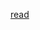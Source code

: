 [read](https://viewer.diagrams.net/?tags=%7B%7D&lightbox=1&highlight=0000ff&edit=_blank&layers=1&nav=1&dark=auto#R%3Cmxfile%3E%3Cdiagram%20name%3D%22Page-1%22%20id%3D%22-zLMwnub276V0O7E1-5E%22%3E5V1Zb9s6Fv41BnIfEmi3%2Feg4yy3QoEF773Q6LwNaom3eSKJCUYnTXz8kRcmWSNdKbC3upEhqHe3fWXg20iN7Hm3uCUjWDziA4cgygs3IvhlZlmnZY%2FYfp7zlFM9zcsKKoEAetCV8Qz%2BhJBqSmqEAppUDKcYhRUmV6OM4hj6t0AAh%2BLV62BKH1bsmYAUVwjcfhCr1OwroOqdOXGNL%2FxOi1bq4s2nIPREoDpaEdA0C%2FLpDsm9H9pxgTPNP0WYOQw5egUt%2B3t2eveWDERjTJie8GJv76O77PxlYTgF6uP4PnZLL4jIvIMzkG8unpW8FBARncQD5VYyRff26RhR%2BS4DP974ypjPamkYh2zLZR3k5SCjc7H1Qs3x9JjcQR5CSN3aIPMEuEJMiMxnL7dctA5yJpK13wLemkggk01fltbe4sA8SmnfANHkPSuZhlJYoDOc4xEScawcunAQOo6eU4Ce4s2diLWzPOw2u7rSK69RWcTXHOlyttnB1WsYVwMnS1%2BHq%2BRO4WJ5IXt0%2Bcf371XmOn14CvPqBs0%2F3j1%2Byt8%2BXdssCu5z40NcCu5i4jmuUwCooarDeC6xpmlVkTVdF1tJZAttuC1nHOIwsDNgQIjcxoWu8wjEIb7fU66pJ3R7zGeNEIv4PpPRNjocgo1hnZjXopjgjPvyVaHj5gfwhf8kEAkNA0Ut1HNThKU99xIg9y37mWU6NJxSQFaTytBpbyuc4Qge8gRjto3RgWlcBS2NcPJ1xqcN9OuMyHYQKMEzJ27%2FZxqVxZZSEH%2FyCV%2B7EKgg3G3mLfOttd%2BsREsQwgUQSj9AqOz8wl%2BlO1e84Xtq9j8AgRKuY0UK4pKfRGc%2Bu6ozGfyyH3sqoMWlLZSwF5RnNsmiOowhywbK8kL%2F7grBPK%2F7pgZFZuMDO%2BRKHKGZHGBe3l9vj2YNeiyCDPEFudJOQMeSP41h3khG75rqryJdD8y7yZdR0euQbuJhdGiujZqgOmKmUGRQ643EsI%2FghSFPkF%2BQ7FJ7AHWhot5xhmS2Fqf%2BCccBuoyjSxTKLkUhJQCHJ%2FKjh6YllqIqi82u91tRk3IdWtC7dTkPpHtagrJqs25Ti50wzTlwkBAccV%2FbwUUJgCvoXbquBcOvC4daE21XwLAZVBc6hDaj21B0WlmpQ9fXP%2FlEynIMo6WKk1lAaKyjdZbGPmHEkCKcKXuw1aRWUwin2GSg8PLnmYCAfhDO5I0JBIIywDt2qYT6FSk9rAGtcam0epi2A1RD0EbChAJFzRNcx3IPo6sS3NXQLA74D7zxEHKyzRNesoGubfaOr1lwe81H8d0DX6RtdNdY%2BX3QVV6p3y6D6ptIynB%2B4ShDWO7iqo1qEteeOrd3QI2sP2wbVgHQNEv4RRaIpYBfeAs3PYAHDR5wiypw5tm%2BBKcWRBm7KQ%2BBrcaVZmuSdCYJPxcYSbTjg1%2FJm7KYr9mJ%2BiBjuLAC5u4eA%2FNe0Jhv2e5XEqxb8DHuqMsW1VKZ4bQW6puon%2F98xpW7ibU3OtFOmWA1qx11mTOulnb4zpqbE52BSqZDugWSVzAZ8%2Fd2VzTYmA1M2dcjvVdmGVp4wp2eqbA1q5L%2B7splmNWnUv7KpaY1ZkoQMx9HcHs3G4q%2BNi7RwgF7KciyOcYg44sVO9gA7%2BxXeDt5Br1tCR9Na1amDrulEfUA%2B4ZWNFJIXlLPoHIN4ezquQu31DbWaIikFHJ8fvpZhDUyU1fL0Lr5GgFJK0CJDwRmiXY%2Fs%2B0dbjezPvNhSk2dd7qTTYoulOjPzrw8KsF1X%2FbxJVRJNTWLf1PV5tVb2s1UHY7dpS2nyKorNj7zYPDg8LV0fe7d4qj7BPWRv6CMQsffktvQTV9lYWFXmmxm3eRPE4LC0NVayYyw1mXsezDHj9xMEmIxki9RnvOodvWmtgdPUZOY7Rk%2BN079jpr1kcFhZmgJcx1ipWd3v7A3XOEv7N3IsKK3h1fuo4ahWbo5DSFUrNnjXxauB23dFzVEjnUeCfZimxQBybggrplEzH6RbiNVgZ0Yi8BPG5wqxYiJ00866xbhB8XLQk86cpo24jhxnB5LGdXppi95m47cJ%2BB%2B7%2B%2FZk4zvgjz2sNLujOrU3gA%2BcxoNIa%2FftbFi1KdfWxFUsiTaUd9sCTPVjB9C%2Fazp1J3ZsXalIddrC66jl0k%2BxH2bptkoAIg5FvEgTAUM9vC9b82voFnWflEJ%2BYrIzCZGTdiYlHp5st4HFmhm6Wdou%2F8fpOKY79PxnpJuUJ37a8QVdTdpb62i3NgvP0XQNFzyqM4%2FPFNLlZztjXuO1C45i0tgdGpOKB9IySatxO3W4RDr3AW5Yp%2BuOnZ3MFp94g2OnGtwW4UGgq7TyZkcDxUvMDtpWZa9dmO7jqHIJ6XrwnCB4ztjGSE78G%2FEkIafwPFdS1fyhyMlyCT39yhrBeLowThVFjgcnJ2qkfptSxse86G4IWZhquJ0xbecHxHvtQzOBwQQNThigyczGWCcMU29sgxMZDdOY9CgN2nWBNEYjSRjhGsS%2BkARTcOt4t%2FW4hX%2FG1X7aqabBpbVUon45LxW3x0%2BMcLuhBGhc0b4RM40uM%2FtayNSASLobpKfJTkcBXG%2Fx1q1F1VbqSguvmrn6O82Go8Jeba25%2FlVYLZ48YLotzxHosxtxZ6basjYwHAeg2JqmBRynGdPH81Rtr8Eyc52qtqWONoUDxRMOFXi95wwXOy5T4fDM2AGml2xyn0zuL3yumbS%2FpT%2BWX7HHbsvjxj2napYnGjPTKe80nRVlDiTE%2FhNnB9RyMAJkheKcfcbOr2NIVhoLTAKO%2BUx45THMqQkIAhSv5Il72K5xzi%2FZ4X%2BhBBcGkDkycVq3fsaFT%2FIIIUDczbkL8q0F2%2FqjcRzAb5Wnj%2B%2FWmOThIvsT4RfES1n6LuFGV50DClcswiivGcA0EX0qxgUTVd3V58W7JphwVvBtSP2r973OHRZTM3PoAhZyp%2BKW3JnmF0Sie0b0IC1A%2FMT588EbfWUvxMxrPrK%2FiEWAkzz09uW7%2F1SZxksfUX6KbI3EGQccxBkID9yfUXcl9UColr8oCL8xu5J32x8YExfAf1oJO%2FAlo2KxkKphqaxWdpxtqNcItOuVTTXWoaxLnt486KalKHyfqRG3AchzxoClmdCfJUa5sMN4DaTgCzLP7jBGoSgJuZnnMpdRxFuRYrHqGQtb0hxFIMR0BVO6FRx%2BjSwaiSQOz%2Fdx2u1fn7cnCMWp5ZDyU3MNEJpwNeL%2BSD3x%2B6Xczx9we%2BJWjPNdQnYBH1OifPrzXLx9kdrih8BI6FWa%2B20hED2poXz%2BAHGFQQsUlpeUDx%2BAdL3AgASCJly%2FCKLSAEpopETzt%2Fhg2kPHPgYzySTz0oybHv4J0Ey0iSlgosKTBwVX0vI5mSSCoPpmBLDLw6IvgAP2zC%2FMjoLyfJ%2FZK4LD0mQBwd6rxu%2Bk8rNhTqfrRa6tWqaWKb1mdszU0mh9a6sxN1kxldvEZO%2F7y1XYwaI43Hi3NawHElNNg4tr6Kxhe45ug8lcp5efX7BIRa9HcNSh4iZP7R8oj85Bwg1Nbu4bZPfOp2x6SsYW5sKqaEXTHs%2FWErSaSRePSu1td6wRDL4pRrahJdpPtVD8R1hr2u7AeKumoNSS3VaPr3MHR3C4N%2F6d6AsUPqSaRXfeYPindq7cVJ3N81PQxmXRFhhsuwNjsGaa0V2YbWrhjcKsdrNkfLAs%2BNeqvhWzyg%2FB317urMGqNW27yfXwwdRNMOI%2BiQJLi3bnXWvJt%2Bsmj%2FXo9QeOZtG%2FX4DzgW9kadVA7oGzbCCoyKKue0AHdnuBrGb9yq7r4B%2FB0a6OM53OZ9XjaCk49jgzqQXEvSriHS7MoMe75e%2FDavy1TS1AbbkHse7aSqiZC%2F1yMLtu8SANhzWppgcGYDn25wf6mxXWhsk2q8j3bkEa%2BKbHWJDGHYktYO1MPmZBrFN8uYwebTXSzrMh%2BvD6nYWIPi2Kaw7OoqhJ%2BP7nmbaBvDMsi6JZNI33SJx0Rn8XAqxZ67bj3lzNAhw4SnDcx7r6u9macauuidmW%2BLLN7Zcni307X0Ft3%2F4P%3C%2Fdiagram%3E%3C%2Fmxfile%3E)
